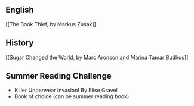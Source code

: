 ## English
[[The Book Thief, by Markus Zusak]]
## History
[[Sugar Changed the World, by Marc Aronson and Marina Tamar Budhos]]
## Summer Reading Challenge
* Killer Underwear Invasion! By Elise Gravel
* Book of choice (can be summer reading book)